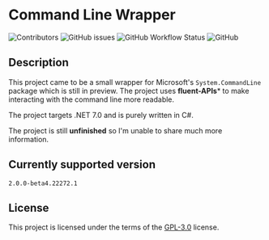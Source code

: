 # Command Line Wrapper
![Contributors](https://img.shields.io/github/contributors/skydeszka/CommandLineWrapper)
![GitHub issues](https://img.shields.io/github/issues/skydeszka/CommandLineWrapper)
![GitHub Workflow Status](https://img.shields.io/github/actions/workflow/status/skydeszka/CommandLineWrapper/build-and-test.yml)
![GitHub](https://img.shields.io/github/license/skydeszka/CommandLineWrapper)

## Description
This project came to be a small wrapper for Microsoft's `System.CommandLine` package which is still in preview. The project uses **fluent-APIs*** to make interacting with the command line more readable.

The project targets .NET 7.0 and is purely written in C#.

The project is still **unfinished** so I'm unable to share much more information.

## Currently supported version
`2.0.0-beta4.22272.1`

## License
This project is licensed under the terms of the <a href="https://github.com/skydeszka/CommandLineWrapper/blob/main/LICENSE">GPL-3.0</a> license.

